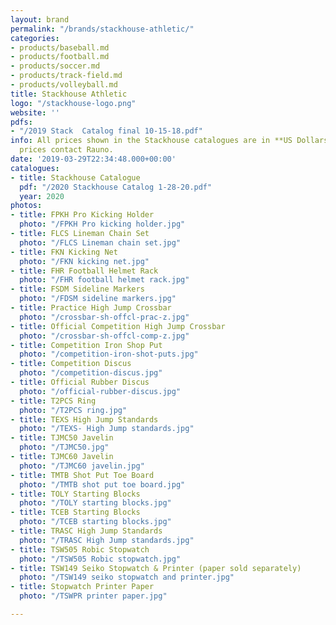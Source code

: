 ```yaml
---
layout: brand
permalink: "/brands/stackhouse-athletic/"
categories:
- products/baseball.md
- products/football.md
- products/soccer.md
- products/track-field.md
- products/volleyball.md
title: Stackhouse Athletic
logo: "/stackhouse-logo.png"
website: ''
pdfs:
- "/2019 Stack  Catalog final 10-15-18.pdf"
info: All prices shown in the Stackhouse catalogues are in **US Dollars**. For accurate
  prices contact Rauno.
date: '2019-03-29T22:34:48.000+00:00'
catalogues:
- title: Stackhouse Catalogue
  pdf: "/2020 Stackhouse Catalog 1-28-20.pdf"
  year: 2020
photos:
- title: FPKH Pro Kicking Holder
  photo: "/FPKH Pro kicking holder.jpg"
- title: FLCS Lineman Chain Set
  photo: "/FLCS Lineman chain set.jpg"
- title: FKN Kicking Net
  photo: "/FKN kicking net.jpg"
- title: FHR Football Helmet Rack
  photo: "/FHR football helmet rack.jpg"
- title: FSDM Sideline Markers
  photo: "/FDSM sideline markers.jpg"
- title: Practice High Jump Crossbar
  photo: "/crossbar-sh-offcl-prac-z.jpg"
- title: Official Competition High Jump Crossbar
  photo: "/crossbar-sh-offcl-comp-z.jpg"
- title: Competition Iron Shop Put
  photo: "/competition-iron-shot-puts.jpg"
- title: Competition Discus
  photo: "/competition-discus.jpg"
- title: Official Rubber Discus
  photo: "/official-rubber-discus.jpg"
- title: T2PCS Ring
  photo: "/T2PCS ring.jpg"
- title: TEXS High Jump Standards
  photo: "/TEXS- High Jump standards.jpg"
- title: TJMC50 Javelin
  photo: "/TJMC50.jpg"
- title: TJMC60 Javelin
  photo: "/TJMC60 javelin.jpg"
- title: TMTB Shot Put Toe Board
  photo: "/TMTB shot put toe board.jpg"
- title: TOLY Starting Blocks
  photo: "/TOLY starting blocks.jpg"
- title: TCEB Starting Blocks
  photo: "/TCEB starting blocks.jpg"
- title: TRASC High Jump Standards
  photo: "/TRASC High Jump standards.jpg"
- title: TSW505 Robic Stopwatch
  photo: "/TSW505 Robic stopwatch.jpg"
- title: TSW149 Seiko Stopwatch & Printer (paper sold separately)
  photo: "/TSW149 seiko stopwatch and printer.jpg"
- title: Stopwatch Printer Paper
  photo: "/TSWPR printer paper.jpg"

---
```

